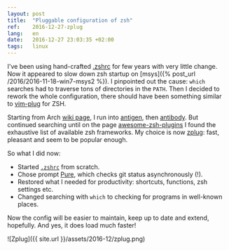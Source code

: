 ```yaml
---
layout: post
title:  "Pluggable configuration of zsh"
ref:    2016-12-27-zplug
lang:   en
date:   2016-12-27 23:03:35 +02:00
tags:   linux
---
```


I've been using hand-crafted [.zshrc](https://github.com/sakhnik/dotfiles/blob/7143eb46e4663f51c152bbdb65a024c368766efa/.zshrc~)
for few years with very little change. Now it appeared to slow down zsh startup
on [msys]({% post_url /2016/2016-11-18-win7-msys2 %}).
I pinpointed out the cause: `which` searches had to traverse tons of directories
in the `PATH`. Then I decided to rework the whole configuration, there should have
been something similar to [vim-plug](https://github.com/junegunn/vim-plug) for ZSH.

Starting from Arch [wiki page](https://wiki.archlinux.org/index.php/zsh),
I run into [antigen](https://github.com/zsh-users/antigen), then
[antibody](https://github.com/getantibody/antibody). But continued searching
until on the page [awesome-zsh-plugins](https://github.com/unixorn/awesome-zsh-plugins)
I found the exhaustive list of available zsh frameworks. My choice
is now [zplug](https://github.com/zplug/zplug): fast, pleasant and seem
to be popular enough.

So what I did now:

* Started [`.zshrc`](https://github.com/sakhnik/dotfiles/blob/7143eb46e4663f51c152bbdb65a024c368766efa/.zshrc) from scratch.
* Chose prompt [Pure](https://github.com/sindresorhus/pure), which checks git status asynchronously (!).
* Restored what I needed for productivity: shortcuts, functions, zsh settings etc.
* Changed searching with `which` to checking for programs in well-known places.

Now the config will be easier to maintain, keep up to date and extend, hopefully.
And yes, it does load much faster!

![Zplug]({{ site.url }}/assets/2016-12/zplug.png)
